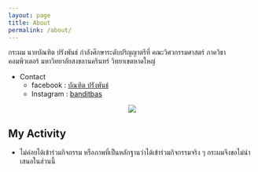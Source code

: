 ```yaml
---
layout: page
title: About
permalink: /about/
---
```

กระผม นายบัณฑิต ปรังพันธ์ กำลังศึกษาระดับปริญญาตรีที่ คณะวิศวกรรมศาสตร์ ภาควิชาคอมพิวเตอร์ มหาวิทยาลัยสงขลานครินทร์ วิทยาเขตหาดใหญ่
- Contact
  - facebook : [บัณฑิต ปรังพันธ์](https://www.facebook.com/BanditPrangpan/)
  - Instagram : [banditbas](https://www.instagram.com/banditbas/)

<p align="center">
  <img src="https://scontent.fbkk10-1.fna.fbcdn.net/v/t1.6435-9/128014348_2871212503162929_8415350307138946132_n.jpg?_nc_cat=108&ccb=1-5&_nc_sid=09cbfe&_nc_eui2=AeHk-Ys3WGZ0PK9P7KmNCPmRVtcAU4lTxPhW1wBTiVPE-AvcHmHQhsVeV1fGQZtL02FDW-6-nz32HFjwOC-cifNY&_nc_ohc=9vGspxZOHucAX_3TWjc&_nc_ht=scontent.fbkk10-1.fna&oh=00_AT-KStpXl9H3fz4BzGzMKASG9sO0_QNagaAPixeuJb5OKQ&oe=61ED8AC9">
</p>

## My Activity

- ไม่ค่อยได้เข้าร่วมกิจกรรม หรือภาพที่เป็นหลักฐานว่าได้เข้าร่วมกิจกรรมจริง ๆ กระผมจึงขอไม่นำเสนอในส่วนนี้
